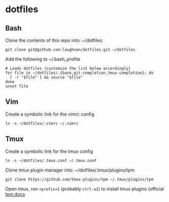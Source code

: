 # dotfiles

## Bash

Clone the contents of this repo into: ~/dotfiles:

```
git clone git@github.com:laughnan/dotfiles.git ~/dotfiles
```

Add the following to ~/.bash_profile

```
# Loads dotfiles (customize the list below accordingly)
for file in ~/dotfiles/.{base,git-completion,tmux-completion}; do
  [ -r "$file" ] && source "$file"
done
unset file
```

## Vim

Create a symbolic link for the vimrc config

```
ln -s ~/dotfiles/.vimrc ~/.vimrc
```

## Tmux

Create a symbolic link for the tmux config

```
ln -s ~/dotfiles/.tmux.conf ~/.tmux.conf
```

Clone tmux plugin manager into: ~/dotfiles/.tmux/plugins/tpm

```
git clone https://github.com/tmux-plugins/tpm ~/.tmux/plugins/tpm
```

Open tmux, run `<prefix>I` (probably `ctrl-aI`) to install tmux plugins (official [tpm docs](https://github.com/tmux-plugins/tpm)

